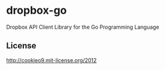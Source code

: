 dropbox-go
==========

Dropbox API Client Library for the Go Programming Language

License
-------

http://cookieo9.mit-license.org/2012
